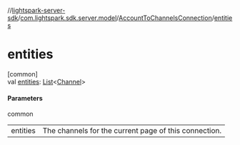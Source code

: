 //[lightspark-server-sdk](../../../index.md)/[com.lightspark.sdk.server.model](../index.md)/[AccountToChannelsConnection](index.md)/[entities](entities.md)

# entities

[common]\
val [entities](entities.md): [List](https://kotlinlang.org/api/latest/jvm/stdlib/kotlin.collections/-list/index.html)&lt;[Channel](../-channel/index.md)&gt;

#### Parameters

common

| | |
|---|---|
| entities | The channels for the current page of this connection. |
